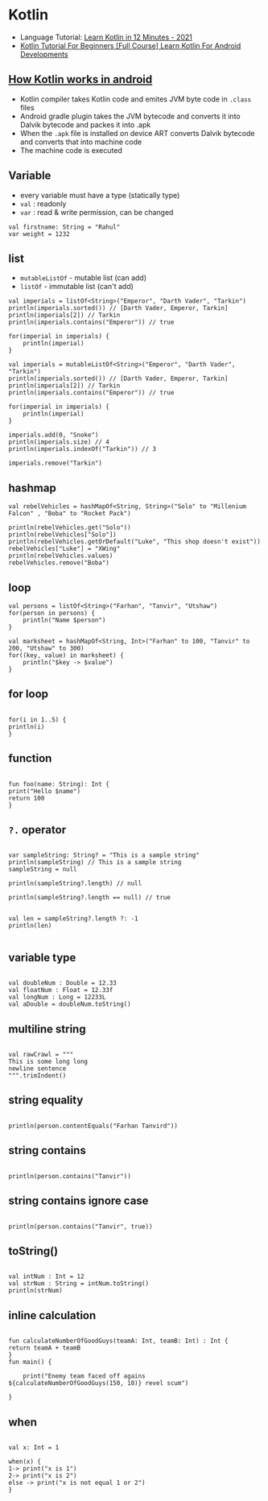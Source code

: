 # Kotlin

- Language Tutorial: [Learn Kotlin in 12 Minutes - 2021](https://youtu.be/iYrgWO2oibY)
- [Kotlin Tutorial For Beginners [Full Course] Learn Kotlin For Android Developments](https://youtu.be/SXLmr4Qp4OM)

## [How Kotlin works in android](https://stackoverflow.com/questions/47153013/how-does-kotlin-code-get-executed-in-an-android-application-and-how-is-it-diffe)

- Kotlin compiler takes Kotlin code and emites JVM byte code in `.class` files
- Android gradle plugin takes the JVM bytecode and converts it into Dalvik bytecode and packes it into .apk
- When the `.apk` file is installed on device ART converts Dalvik bytecode and converts that into machine code
- The machine code is executed

## Variable

- every variable must have a type (statically type)
- `val` : readonly
- `var` : read & write permission, can be changed

```
val firstname: String = "Rahul"
var weight = 1232

```

## list

- `mutableListOf` - mutable list (can add)
- `listOf` - immutable list (can't add)

```
val imperials = listOf<String>("Emperor", "Darth Vader", "Tarkin")
println(imperials.sorted()) // [Darth Vader, Emperor, Tarkin]
println(imperials[2]) // Tarkin
println(imperials.contains("Emperor")) // true

for(imperial in imperials) {
    println(imperial)
}
```

```
val imperials = mutableListOf<String>("Emperor", "Darth Vader", "Tarkin")
println(imperials.sorted()) // [Darth Vader, Emperor, Tarkin]
println(imperials[2]) // Tarkin
println(imperials.contains("Emperor")) // true

for(imperial in imperials) {
    println(imperial)
}

imperials.add(0, "Snoke")
println(imperials.size) // 4
println(imperials.indexOf("Tarkin")) // 3

imperials.remove("Tarkin")
```

## hashmap

```
val rebelVehicles = hashMapOf<String, String>("Solo" to "Millenium Falcon" , "Boba" to "Rocket Pack")

println(rebelVehicles.get("Solo"))
println(rebelVehicles["Solo"])
println(rebelVehicles.getOrDefault("Luke", "This shop doesn't exist"))
rebelVehicles["Luke"] = "XWing"
println(rebelVehicles.values)
rebelVehicles.remove("Boba")
```

## loop

```
val persons = listOf<String>("Farhan", "Tanvir", "Utshaw")
for(person in persons) {
    println("Name $person")
}

val marksheet = hashMapOf<String, Int>("Farhan" to 100, "Tanvir" to 200, "Utshaw" to 300)
for((key, value) in marksheet) {
    println("$key -> $value")
}
```

## for loop

```

for(i in 1..5) {
println(i)
}

```

## function

```

fun foo(name: String): Int {
print("Hello $name")
return 100
}

```

## `?.` operator

```

var sampleString: String? = "This is a sample string"
println(sampleString) // This is a sample string
sampleString = null

println(sampleString?.length) // null

println(sampleString?.length == null) // true


val len = sampleString?.length ?: -1
println(len)


```

## variable type

```

val doubleNum : Double = 12.33
val floatNum : Float = 12.33f
val longNum : Long = 12233L
val aDouble = doubleNum.toString()

```

## multiline string

```

val rawCrawl = """
This is some long long
newline sentence
""".trimIndent()

```

## string equality

```

println(person.contentEquals("Farhan Tanvird"))

```

## string contains

```

println(person.contains("Tanvir"))

```

## string contains ignore case

```

println(person.contains("Tanvir", true))

```

## toString()

```

val intNum : Int = 12
val strNum : String = intNum.toString()
println(strNum)

```

## inline calculation

```

fun calculateNumberOfGoodGuys(teamA: Int, teamB: Int) : Int {
return teamA + teamB
}
fun main() {

    print("Enemy team faced off agains ${calculateNumberOfGoodGuys(150, 10)} revel scum")

}

```

## when

```

val x: Int = 1

when(x) {
1-> print("x is 1")
2-> print("x is 2")
else -> print("x is not equal 1 or 2")
}

```

```

```
